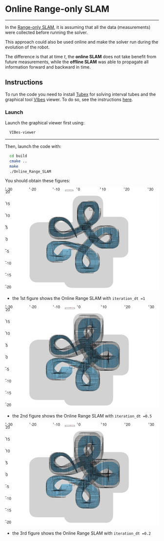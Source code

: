 # Online Range-only SLAM
---

In the [Range-only SLAM](https://github.com/jad-rabehi/Constraint-programming/tree/main/Range_Only_SLAM), it is assuming that all the data (measurements) were collected before running the solver.

This approach could also be used online and make the solver run during the evolution of the robot.

The difference is that at time  *t*, the **online SLAM** does not take benefit from future measurements, while the **offline SLAM** was able to propagate all information forward and backward in time. 

## Instructions

To run the code you need to install  [Tubex](http://simon-rohou.fr/research/tubex-lib/doc/index.html) for solving interval tubes and the graphical tool  [VIbes](http://simon-rohou.fr/research/tubex-lib/doc/install/01-installation.html#graphical-tools) viewer.  To do so, see the instructions [here](https://github.com/jad-rabehi/Constraint-programming#instructions).



### Launch

Launch the graphical viewer first using:
```bash
  VIBes-viewer
```
---
Then, launch the code with:
```bash
  cd build
  cmake ..
  make
  ./Online_Range_SLAM
```



You should obtain these figures:

<p align="center">
  <img width="750" src="images/Online_iter_dt_1s.png">
</p>

* the 1st figure shows the Online Range SLAM with ``` iteration_dt =1 ``` 

<p align="center">
<img  src="images/Online_iter_dt_500ms.png" width=750>
<p/>

* the 2nd figure shows the Online Range SLAM with ``` iteration_dt =0.5 ```


<p align="center">
<img  src="images/Online_iter_dt_500ms.png" width=750>
<p/>

* the 3rd figure shows the Online Range SLAM with ``` iteration_dt =0.2 ```


